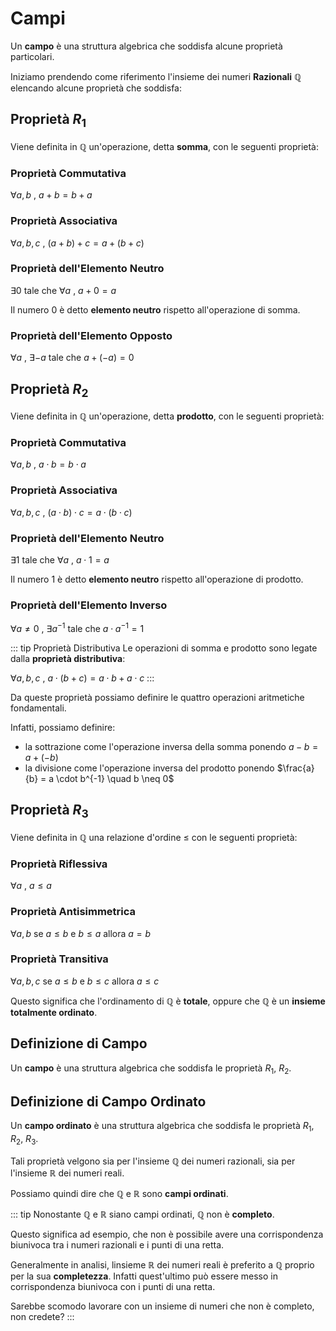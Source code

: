 # Campi

Un **campo** è una struttura algebrica che soddisfa alcune proprietà particolari.

Iniziamo prendendo come riferimento l'insieme dei numeri **Razionali** $\mathbb{Q}$ elencando alcune proprietà che soddisfa:

## Proprietà ${R_1}$

Viene definita in $\mathbb{Q}$ un'operazione, detta **somma**, con le seguenti proprietà:

### Proprietà Commutativa

$\forall a,b$ , $a+b = b+a$

### Proprietà Associativa

$\forall a,b,c$ , $(a+b)+c = a+(b+c)$

### Proprietà dell'Elemento Neutro

$\exists 0$ tale che $\forall a$ , $a+0 = a$

Il numero $0$ è detto **elemento neutro** rispetto all'operazione di somma.

### Proprietà dell'Elemento Opposto

$\forall a$ , $\exists -a$ tale che $a+(-a) = 0$

## Proprietà ${R_2}$

Viene definita in $\mathbb{Q}$ un'operazione, detta **prodotto**, con le seguenti proprietà:

### Proprietà Commutativa

$\forall a,b$ , $a \cdot b = b \cdot a$

### Proprietà Associativa

$\forall a,b,c$ , $(a \cdot b) \cdot c = a \cdot (b \cdot c)$

### Proprietà dell'Elemento Neutro

$\exists 1$ tale che $\forall a$ , $a \cdot 1 = a$

Il numero $1$ è detto **elemento neutro** rispetto all'operazione di prodotto.

### Proprietà dell'Elemento Inverso

$\forall a \neq 0$ , $\exists a^{-1}$ tale che $a \cdot a^{-1} = 1$

::: tip Proprietà Distributiva
Le operazioni di somma e prodotto sono legate dalla **proprietà distributiva**:

$\forall a,b,c$ , $a \cdot (b+c) = a \cdot b + a \cdot c$
:::

Da queste proprietà possiamo definire le quattro operazioni aritmetiche fondamentali.

Infatti, possiamo definire:

- la sottrazione come l'operazione inversa della somma ponendo $a-b = a+(-b)$
- la divisione come l'operazione inversa del prodotto ponendo $\frac{a}{b} = a \cdot b^{-1} \quad b \neq 0$

## Proprietà ${R_3}$

Viene definita in $\mathbb{Q}$ una relazione d'ordine $\leq$ con le seguenti proprietà:

### Proprietà Riflessiva

$\forall a$ , $a \leq a$

### Proprietà Antisimmetrica

$\forall a,b$ se $a \leq b$ e $b \leq a$ allora $a = b$

### Proprietà Transitiva

$\forall a,b,c$ se $a \leq b$ e $b \leq c$ allora $a \leq c$

Questo significa che l'ordinamento di $\mathbb{Q}$ è **totale**, oppure che $\mathbb{Q}$ è un **insieme totalmente ordinato**.

## Definizione di Campo

Un **campo** è una struttura algebrica che soddisfa le proprietà ${R_1}$, ${R_2}$.

## Definizione di Campo Ordinato

Un **campo ordinato** è una struttura algebrica che soddisfa le proprietà ${R_1}$, ${R_2}$, ${R_3}$.

Tali proprietà velgono sia per l'insieme $\mathbb{Q}$ dei numeri razionali, sia per l'insieme $\mathbb{R}$ dei numeri reali.

Possiamo quindi dire che $\mathbb{Q}$ e $\mathbb{R}$ sono **campi ordinati**.

::: tip
Nonostante $\mathbb{Q}$ e $\mathbb{R}$ siano campi ordinati, $\mathbb{Q}$ non è **completo**.

Questo significa ad esempio, che non è possibile avere una corrispondenza biunivoca tra i numeri razionali e i punti di una retta.

Generalmente in analisi, linsieme $\mathbb{R}$ dei numeri reali è preferito a $\mathbb{Q}$ proprio per la sua **completezza**. Infatti quest'ultimo può essere messo in corrispondenza biunivoca con i punti di una retta.

Sarebbe scomodo lavorare con un insieme di numeri che non è completo, non credete?
:::
